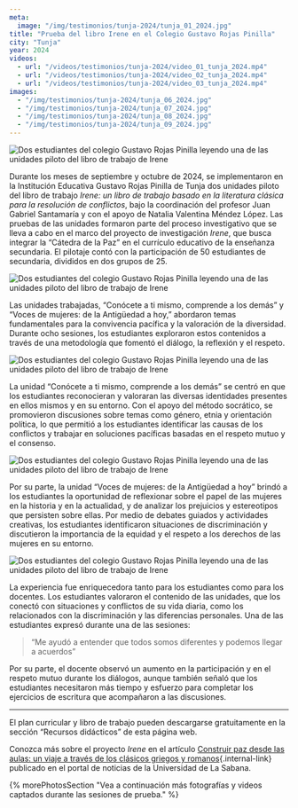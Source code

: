 ```yaml
---
meta:
  image: "/img/testimonios/tunja-2024/tunja_01_2024.jpg"
title: "Prueba del libro Irene en el Colegio Gustavo Rojas Pinilla"
city: "Tunja"
year: 2024
videos:
  - url: "/videos/testimonios/tunja-2024/video_01_tunja_2024.mp4"
  - url: "/videos/testimonios/tunja-2024/video_02_tunja_2024.mp4"
  - url: "/videos/testimonios/tunja-2024/video_03_tunja_2024.mp4"
images:
  - "/img/testimonios/tunja-2024/tunja_06_2024.jpg"
  - "/img/testimonios/tunja-2024/tunja_07_2024.jpg"
  - "/img/testimonios/tunja-2024/tunja_08_2024.jpg"
  - "/img/testimonios/tunja-2024/tunja_09_2024.jpg"
---
```


<img src="/img/testimonios/tunja-2024/tunja_01_2024.jpg" alt="Dos estudiantes del colegio Gustavo Rojas Pinilla leyendo una de las unidades piloto del libro de trabajo de Irene" class="testimonial-image">

Durante los meses de septiembre y octubre de 2024, se implementaron en la Institución Educativa Gustavo Rojas Pinilla de Tunja dos unidades piloto del libro de trabajo *Irene: un libro de trabajo basado en la literatura clásica para la resolución de conflictos*, bajo la coordinación del profesor Juan Gabriel Santamaría y con el apoyo de Natalia Valentina Méndez López. Las pruebas de las unidades formaron parte del proceso investigativo que se lleva a cabo en el marco del proyecto de investigación *Irene*, que busca integrar la “Cátedra de la Paz” en el currículo educativo de la enseñanza secundaria. El pilotaje contó con la participación de 50 estudiantes de secundaria, divididos en dos grupos de 25.

<img src="/img/testimonios/tunja-2024/tunja_02_2024.jpg" alt="Dos estudiantes del colegio Gustavo Rojas Pinilla leyendo una de las unidades piloto del libro de trabajo de Irene" class="testimonial-image">

Las unidades trabajadas, “Conócete a ti mismo, comprende a los demás” y “Voces de mujeres: de la Antigüedad a hoy,” abordaron temas fundamentales para la convivencia pacífica y la valoración de la diversidad. Durante ocho sesiones, los estudiantes exploraron estos contenidos a través de una metodología que fomentó el diálogo, la reflexión y el respeto.

<img src="/img/testimonios/tunja-2024/tunja_03_2024.jpg" alt="Dos estudiantes del colegio Gustavo Rojas Pinilla leyendo una de las unidades piloto del libro de trabajo de Irene" class="testimonial-image">

La unidad “Conócete a ti mismo, comprende a los demás” se centró en que los estudiantes reconocieran y valoraran las diversas identidades presentes en ellos mismos y en su entorno. Con el apoyo del método socrático, se promovieron discusiones sobre temas como género, etnia y orientación política, lo que permitió a los estudiantes identificar las causas de los conflictos y trabajar en soluciones pacíficas basadas en el respeto mutuo y el consenso.

<img src="/img/testimonios/tunja-2024/tunja_04_2024.jpg" alt="Dos estudiantes del colegio Gustavo Rojas Pinilla leyendo una de las unidades piloto del libro de trabajo de Irene" class="testimonial-image">

Por su parte, la unidad “Voces de mujeres: de la Antigüedad a hoy” brindó a los estudiantes la oportunidad de reflexionar sobre el papel de las mujeres en la historia y en la actualidad, y de analizar los prejuicios y estereotipos que persisten sobre ellas. Por medio de debates guiados y actividades creativas, los estudiantes identificaron situaciones de discriminación y discutieron la importancia de la equidad y el respeto a los derechos de las mujeres en su entorno.

<img src="/img/testimonios/tunja-2024/tunja_05_2024.jpg" alt="Dos estudiantes del colegio Gustavo Rojas Pinilla leyendo una de las unidades piloto del libro de trabajo de Irene" class="testimonial-image">

La experiencia fue enriquecedora tanto para los estudiantes como para los docentes. Los estudiantes valoraron el contenido de las unidades, que los conectó con situaciones y conflictos de su vida diaria, como los relacionados con la discriminación y las diferencias personales. Una de las estudiantes expresó durante una de las sesiones:

> “Me ayudó a entender que todos somos diferentes y podemos llegar a acuerdos”

Por su parte, el docente observó un aumento en la participación y en el respeto mutuo durante los diálogos, aunque también señaló que los estudiantes necesitaron más tiempo y esfuerzo para completar los ejercicios de escritura que acompañaron a las discusiones.

<hr class="solid">

El plan curricular y libro de trabajo pueden descargarse gratuitamente en la sección “Recursos didácticos” de esta página web.

Conozca más sobre el proyecto *Irene* en el artículo [Construir paz desde las aulas: un viaje a través de los clásicos griegos y romanos](https://www.unisabana.edu.co/portaldenoticias/paso-en-la-sabana/construir-paz-desde-las-aulas-un-viaje-a-traves-de-los-clasicos-griegos-y-romanos/){.internal-link} publicado en el portal de noticias de la Universidad de La Sabana.

{% morePhotosSection "Vea a continuación más fotografías y videos captados durante las sesiones de prueba." %}

